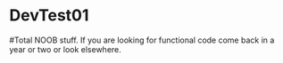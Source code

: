 # DevTest01
#Total NOOB stuff. If you are looking for functional code come back in a year or two or look elsewhere.
